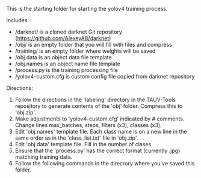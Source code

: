 This is the starting folder for starting the yolov4 training process. 

Includes:
- /darknet/ is a cloned darknet Git repository (https://github.com/AlexeyAB/darknet)
- /obj/ is an empty folder that you will fill with files and compress
- /training/ is an empty folder where weights will be saved
- /obj.data is an object data file template
- /obj.names is an object name file template
- /process.py is the training processing file
- /yolov4-custom.cfg is custom config file copied from darknet repository

Directions:
1. Follow the directions in the 'labeling' directory in the TAUV-Tools repository to generate contents of the 'obj' folder. Compress this to 'obj.zip'. 
2. Make adjustments to 'yolov4-custom.cfg' indicated by # comments. Change lines max_batches, steps, filters (x3), classes (x3).
3. Edit 'obj.names' template file. Each class name is on a new line in the same order as in the 'class_list.txt' file in 'obj.zip'.  
4. Edit 'obj.data' template file. Fill in the number of clases.
5. Ensure that the 'process.py' has the correct format (currently .jpg) matching training data. 
6. Follow the following commands in the direcrory where you've saved this folder.
